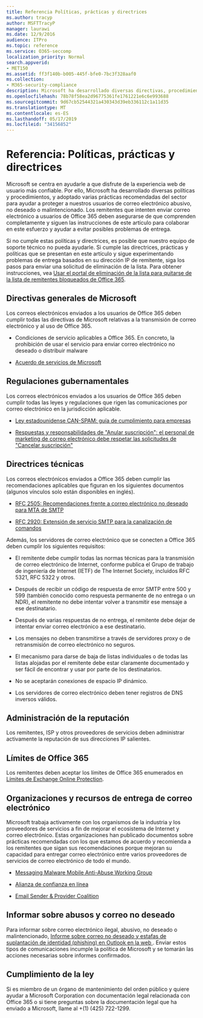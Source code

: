 ```yaml
---
title: Referencia Políticas, prácticas y directrices
ms.author: tracyp
author: MSFTTracyP
manager: laurawi
ms.date: 12/9/2016
audience: ITPro
ms.topic: reference
ms.service: O365-seccomp
localization_priority: Normal
search.appverid:
- MET150
ms.assetid: ff3f140b-b005-445f-bfe0-7bc3f328aaf0
ms.collection:
- M365-security-compliance
description: Microsoft ha desarrollado diversas directivas, procedimientos y adoptado varias prácticas recomendadas del sector para ayudar a proteger a nuestros usuarios de un correo electrónico abusivo, no deseado o malintencionado.
ms.openlocfilehash: 78b78f58ea2d96775361fe1761221e6c6e993688
ms.sourcegitcommit: 9d67cb52544321a430343d39eb336112c1a11d35
ms.translationtype: MT
ms.contentlocale: es-ES
ms.lasthandoff: 05/17/2019
ms.locfileid: "34156852"
---
```

# <a name="reference-policies-practices-and-guidelines"></a>Referencia: Políticas, prácticas y directrices
  
Microsoft se centra en ayudarle a que disfrute de la experiencia web de usuario más confiable. Por ello, Microsoft ha desarrollado diversas políticas y procedimientos, y adoptado varias prácticas recomendadas del sector para ayudar a proteger a nuestros usuarios de correo electrónico abusivo, no deseado o malintencionado. Los remitentes que intenten enviar correo electrónico a usuarios de Office 365 deben asegurarse de que comprenden completamente y siguen las instrucciones de este artículo para colaborar en este esfuerzo y ayudar a evitar posibles problemas de entrega.
  
Si no cumple estas políticas y directrices, es posible que nuestro equipo de soporte técnico no pueda ayudarle. Si cumple las directrices, prácticas y políticas que se presentan en este artículo y sigue experimentando problemas de entrega basados en su dirección IP de remitente, siga los pasos para enviar una solicitud de eliminación de la lista. Para obtener instrucciones, vea [Usar el portal de eliminación de la lista para quitarse de la lista de remitentes bloqueados de Office 365](use-the-delist-portal-to-remove-yourself-from-the-office-365-blocked-senders-lis.md).
  
## <a name="general-microsoft-policies"></a>Directivas generales de Microsoft
<a name="GenMsftPolicies"> </a>

Los correos electrónicos enviados a los usuarios de Office 365 deben cumplir todas las directivas de Microsoft relativas a la transmisión de correo electrónico y al uso de Office 365.
  
- Condiciones de servicio aplicables a Office 365. En concreto, la prohibición de usar el servicio para enviar correo electrónico no deseado o distribuir malware
    
- [Acuerdo de servicios de Microsoft](https://www.microsoft.com/servicesagreement/)
    
## <a name="governmental-regulations"></a>Regulaciones gubernamentales
<a name="GovtRegulations"> </a>

Los correos electrónicos enviados a los usuarios de Office 365 deben cumplir todas las leyes y regulaciones que rigen las comunicaciones por correo electrónico en la jurisdicción aplicable.
  
- [Ley estadounidense CAN-SPAM: guía de cumplimiento para empresas](https://www.ftc.gov/tips-advice/business-center/guidance/can-spam-act-compliance-guide-business)
    
- [Respuestas y responsabilidades de "Anular suscripción": el personal de marketing de correo electrónico debe respetar las solicitudes de "Cancelar suscripción"](https://www.lawpublish.com/ftc-emai-marketers-unsubscribe-claims.mdl)
    
## <a name="technical-guidelines"></a>Directrices técnicas
<a name="TechGuidelines"> </a>

Los correos electrónicos enviados a Office 365 deben cumplir las recomendaciones aplicables que figuran en los siguientes documentos (algunos vínculos solo están disponibles en inglés).
  
- [RFC 2505: Recomendaciones frente a correo electrónico no deseado para MTA de SMTP](https://www.ietf.org/rfc/rfc2505.txt)
    
- [RFC 2920: Extensión de servicio SMTP para la canalización de comandos](https://www.ietf.org/rfc/rfc2920.txt)
    
Además, los servidores de correo electrónico que se conecten a Office 365 deben cumplir los siguientes requisitos:
  
- El remitente debe cumplir todas las normas técnicas para la transmisión de correo electrónico de Internet, conforme publica el Grupo de trabajo de ingeniería de Internet (IETF) de The Internet Society, incluidos RFC 5321, RFC 5322 y otros. 
    
- Después de recibir un código de respuesta de error SMTP entre 500 y 599 (también conocido como respuesta permanente de no entrega o un NDR), el remitente no debe intentar volver a transmitir ese mensaje a ese destinatario.
    
- Después de varias respuestas de no entrega, el remitente debe dejar de intentar enviar correo electrónico a ese destinatario.
    
- Los mensajes no deben transmitirse a través de servidores proxy o de retransmisión de correo electrónico no seguros.
    
- El mecanismo para darse de baja de listas individuales o de todas las listas alojadas por el remitente debe estar claramente documentado y ser fácil de encontrar y usar por parte de los destinatarios.
    
- No se aceptarán conexiones de espacio IP dinámico.
    
- Los servidores de correo electrónico deben tener registros de DNS inversos válidos.
    
## <a name="reputation-management"></a>Administración de la reputación
<a name="RepManagement"> </a>

Los remitentes, ISP y otros proveedores de servicios deben administrar activamente la reputación de sus direcciones IP salientes.
  
## <a name="office-365-limits"></a>Límites de Office 365
<a name="sectionSection4"> </a>

Los remitentes deben aceptar los límites de Office 365 enumerados en [Límites de Exchange Online Protection](https://technet.microsoft.com/library/exchange-online-protection-limits.aspx).
  
## <a name="email-delivery-resources-and-organizations"></a>Organizaciones y recursos de entrega de correo electrónico
<a name="sectionSection5"> </a>

Microsoft trabaja activamente con los organismos de la industria y los proveedores de servicios a fin de mejorar el ecosistema de Internet y correo electrónico. Estas organizaciones han publicado documentos sobre prácticas recomendadas con los que estamos de acuerdo y recomienda a los remitentes que sigan sus recomendaciones porque mejoran su capacidad para entregar correo electrónico entre varios proveedores de servicios de correo electrónico de todo el mundo.
  
- [Messaging Malware Mobile Anti-Abuse Working Group](https://www.m3aawg.org/)
    
- [Alianza de confianza en línea](https://www.otalliance.org/resources)
    
- [Email Sender &amp; Provider Coalition](http://www.espcoalition.org/)
    
## <a name="abuse-and-spam-reporting"></a>Informar sobre abusos y correo no deseado
<a name="AbuseSpamReports"> </a>

Para informar sobre correo electrónico ilegal, abusivo, no deseado o malintencionado, [Informe sobre correo no deseado y estafas de suplantación de identidad (phishing) en Outlook en la web ](report-junk-email-and-phishing-scams-in-outlook-on-the-web-eop.md). Enviar estos tipos de comunicaciones incumple la política de Microsoft y se tomarán las acciones necesarias sobre informes confirmados.
  
## <a name="law-enforcement"></a>Cumplimiento de la ley
<a name="sectionSection7"> </a>

Si es miembro de un órgano de mantenimiento del orden público y quiere ayudar a Microsoft Corporation con documentación legal relacionada con Office 365 o si tiene preguntas sobre la documentación legal que ha enviado a Microsoft, llame al +(1) (425) 722-1299.
  

